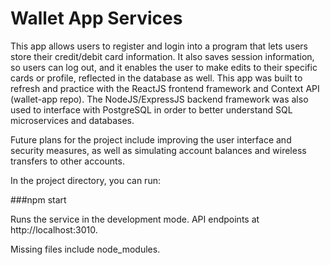 # Wallet App Services

This app allows users to register and login into a program that lets users store their credit/debit card information. It also saves session information, so users can log out, and it enables the user to make edits to their specific cards or profile, reflected in the database as well. This app was built to refresh and practice with the ReactJS frontend framework and Context API (wallet-app repo). The NodeJS/ExpressJS backend framework was also used to interface with PostgreSQL in order to better understand SQL microservices and databases.

Future plans for the project include improving the user interface and security measures, as well as simulating account balances and wireless transfers to other accounts.

In the project directory, you can run:

###npm start

Runs the service in the development mode.
API endpoints at http://localhost:3010.

Missing files include node_modules.
